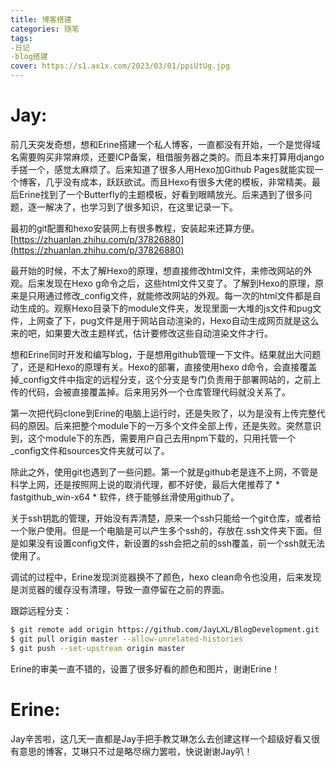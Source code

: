 ```yaml
---
title: 博客搭建
categories: 随笔
tags: 
-日记
-blog搭建
cover: https://s1.ax1x.com/2023/03/01/ppiUtUg.jpg
---
```

# Jay:

前几天突发奇想，想和Erine搭建一个私人博客，一直都没有开始，一个是觉得域名需要购买非常麻烦，还要ICP备案，租借服务器之类的。而且本来打算用django手搓一个，感觉太麻烦了。后来知道了很多人用Hexo加Github Pages就能实现一个博客，几乎没有成本，跃跃欲试。而且Hexo有很多大佬的模板，非常精美。最后Erine找到了一个Butterfly的主题模板，好看到眼睛放光。后来遇到了很多问题，逐一解决了，也学习到了很多知识，在这里记录一下。

最初的git配置和hexo安装网上有很多教程，安装起来还算方便。
[https://zhuanlan.zhihu.com/p/37826880](https://zhuanlan.zhihu.com/p/37826880)

最开始的时候，不太了解Hexo的原理，想直接修改html文件，来修改网站的外观。后来发现在Hexo g命令之后，这些html文件又变了。了解到Hexo的原理，原来是只用通过修改_config文件，就能修改网站的外观。每一次的html文件都是自动生成的。观察Hexo目录下的module文件夹，发现里面一大堆的js文件和pug文件，上网查了下，pug文件是用于网站自动渲染的，Hexo自动生成网页就是这么来的吧，如果要大改主题样式，估计要修改这些自动渲染文件才行。

想和Erine同时开发和编写blog，于是想用github管理一下文件。结果就出大问题了，还是和Hexo的原理有关。Hexo的部署，直接使用hexo d命令，会直接覆盖掉_config文件中指定的远程分支，这个分支是专门负责用于部署网站的，之前上传的代码，会被直接覆盖掉。后来用另外一个仓库管理代码就没关系了。

第一次把代码clone到Erine的电脑上运行时，还是失败了，以为是没有上传完整代码的原因。后来把整个module下的一万多个文件全部上传，还是失败。突然意识到，这个module下的东西，需要用户自己去用npm下载的，只用托管一个_config文件和sources文件夹就可以了。

除此之外，使用git也遇到了一些问题。第一个就是github老是连不上网，不管是科学上网，还是按照网上说的取消代理，都不好使，最后大佬推荐了 * fastgithub_win-x64 * 软件，终于能够丝滑使用github了。

关于ssh钥匙的管理，开始没有弄清楚，原来一个ssh只能给一个git仓库，或者给一个账户使用。但是一个电脑是可以产生多个ssh的，存放在.ssh文件夹下面。但是如果没有设置config文件，新设置的ssh会把之前的ssh覆盖，前一个ssh就无法使用了。

调试的过程中，Erine发现浏览器换不了颜色，hexo clean命令也没用，后来发现是浏览器的缓存没有清理，导致一直停留在之前的界面。


跟踪远程分支：
``` bash
$ git remote add origin https://github.com/JayLXL/BlogDevelopment.git
$ git pull origin master --allow-unrelated-histories
$ git push --set-upstream origin master
```

Erine的审美一直不错的，设置了很多好看的颜色和图片，谢谢Erine！

# Erine:

Jay辛苦啦，这几天一直都是Jay手把手教艾琳怎么去创建这样一个超级好看又很有意思的博客，艾琳只不过是略尽绵力罢啦，快说谢谢Jay叭！